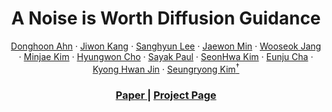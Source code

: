 <p align="center">
  <h1 align="center">A Noise is Worth Diffusion Guidance</h1>
  <p align="center">
     <a href="https://github.com/sunovivid/">Donghoon Ahn<sup></sup></a>
    ·
    <a href="https://scholar.google.com/citations?user=A2PurdIAAAAJ&hl=en">Jiwon Kang<sup></sup></a>
    ·
    <a href="https://github.com/lsh83210/">Sanghyun Lee</a>
    ·
    <a href="https://github.com/Min-Jaewon/">Jaewon Min</a>
    ·
    <a href="https://scholar.google.com/citations?user=7cyLEQ0AAAAJ&hl=en/">Wooseok Jang<sup></sup></a>
    ·
    <a href="https://github.com/kwjames98/">Minjae Kim</a>
    ·
    <a href="https://github.com/HyoungwonCho/">Hyungwon Cho</a>
    ·
    <a href="https://sayak.dev/">Sayak Paul</a>
    ·
    <a href="https://github.com/shhh0620/">SeonHwa Kim</a>
    ·
    <a href="https://scholar.google.co.kr/citations?user=mqNGNqEAAAAJ&hl=en/">Eunju Cha</a>
    ·
    <a href="https://ipa.korea.ac.kr/">Kyong Hwan Jin</a>
    ·
    <a href="https://cvlab.kaist.ac.kr/">Seungryong Kim<sup>†</sup></a>
  </p>
  <h3 align="center"><a href="">Paper </a> | <a href="https://cvlab-kaist.github.io/NoiseRefine">Project Page </a> </h3>
  <div align="center"></div>
</p>
